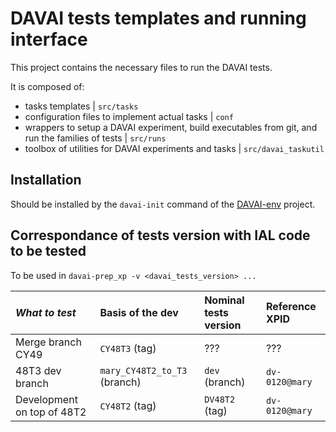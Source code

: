 DAVAI tests templates and running interface
===========================================

This project contains the necessary files to run the DAVAI tests.

It is composed of:
- tasks templates | `src/tasks`
- configuration files to implement actual tasks | `conf`
- wrappers to setup a DAVAI experiment, build executables from git, and run the families of tests | `src/runs`
- toolbox of utilities for DAVAI experiments and tasks | `src/davai_taskutil`

Installation
------------

Should be installed by the `davai-init` command of the [DAVAI-env](https://github.com/ACCORD-NWP/DAVAI-env) project.

Correspondance of tests version with IAL code to be tested
----------------------------------------------------------

To be used in `davai-prep_xp -v <davai_tests_version> ...`

| _What to test_ | Basis of the dev | Nominal tests version | Reference XPID |
|:-----------------|:-----------------|:----------------------|:---------------|
| Merge branch CY49 | `CY48T3` (tag) | ??? | ??? |
| 48T3 dev branch | `mary_CY48T2_to_T3` (branch) | `dev` (branch) | `dv-0120@mary` |
| Development on top of 48T2 | `CY48T2` (tag) | `DV48T2` (tag) | `dv-0120@mary` |
